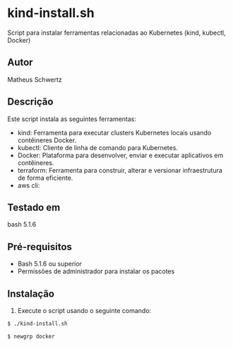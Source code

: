 # kind-install.sh

Script para instalar ferramentas relacionadas ao Kubernetes (kind, kubectl, Docker)

## Autor

Matheus Schwertz

## Descrição

Este script instala as seguintes ferramentas:
- kind: Ferramenta para executar clusters Kubernetes locais usando contêineres Docker.
- kubectl: Cliente de linha de comando para Kubernetes.
- Docker: Plataforma para desenvolver, enviar e executar aplicativos em contêineres.
- terraform: Ferramenta para construir, alterar e versionar infraestrutura de forma eficiente.
- aws cli:  

## Testado em

bash 5.1.6

## Pré-requisitos

- Bash 5.1.6 ou superior
- Permissões de administrador para instalar os pacotes

## Instalação

1. Execute o script usando o seguinte comando:

```bash
$ ./kind-install.sh

$ newgrp docker
